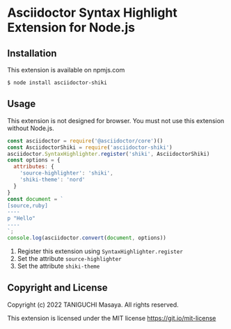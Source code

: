 # Asciidoctor Syntax Highlight Extension for Node.js

## Installation

This extension is available on npmjs.com

```shell
$ node install asciidoctor-shiki
```

## Usage

This extension is not designed for browser.
You must not use this extension without Node.js.

```js
const asciidoctor = require('@asciidoctor/core')()
const AsciidoctorShiki = require('asciidoctor-shiki')
asciidoctor.SyntaxHighlighter.register('shiki', AsciidoctorShiki)
const options = {
  attributes: {
    'source-highlighter': 'shiki',
    'shiki-theme': 'nord'
  }
}
const document = `
[source,ruby]
----
p "Hello"
----
`;
console.log(asciidoctor.convert(document, options))
```

1. Register this extension using `SyntaxHighlighter.register`
2. Set the attribute `source-highlighter`
3. Set the attribute `shiki-theme`


## Copyright and License

Copyright (c) 2022 TANIGUCHI Masaya. All rights reserved.

This extension is licensed under the MIT license https://git.io/mit-license
